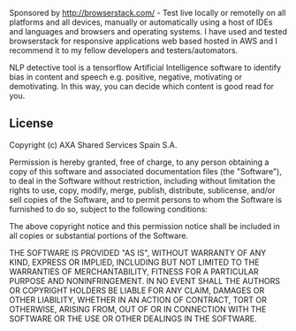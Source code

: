 Sponsored by http://browserstack.com/ - Test live locally or remotelly on all platforms and all devices, manually or automatically using a host of IDEs and languages and browsers and operating systems.  I have used and tested browserstack for responsive applications web based hosted in AWS and I recommend it to my fellow developers and testers/automators.

NLP detective tool is a tensorflow Artificial Intelligence software to identify bias in content and speech e.g. positive, negative, motivating or demotivating.  In this way, you can decide which content is good read for you.

## License

Copyright (c) AXA Shared Services Spain S.A.

Permission is hereby granted, free of charge, to any person obtaining
a copy of this software and associated documentation files (the
"Software"), to deal in the Software without restriction, including
without limitation the rights to use, copy, modify, merge, publish,
distribute, sublicense, and/or sell copies of the Software, and to
permit persons to whom the Software is furnished to do so, subject to
the following conditions:

The above copyright notice and this permission notice shall be
included in all copies or substantial portions of the Software.

THE SOFTWARE IS PROVIDED "AS IS", WITHOUT WARRANTY OF ANY KIND,
EXPRESS OR IMPLIED, INCLUDING BUT NOT LIMITED TO THE WARRANTIES OF
MERCHANTABILITY, FITNESS FOR A PARTICULAR PURPOSE AND
NONINFRINGEMENT. IN NO EVENT SHALL THE AUTHORS OR COPYRIGHT HOLDERS BE
LIABLE FOR ANY CLAIM, DAMAGES OR OTHER LIABILITY, WHETHER IN AN ACTION
OF CONTRACT, TORT OR OTHERWISE, ARISING FROM, OUT OF OR IN CONNECTION
WITH THE SOFTWARE OR THE USE OR OTHER DEALINGS IN THE SOFTWARE.

<a href="https://p14.zdusercontent.com/attachment/1015988/A0YsvjnPbqBiMMWhpwnq91ALD?token=eyJhbGciOiJkaXIiLCJlbmMiOiJBMTI4Q0JDLUhTMjU2In0..W7CLK4jEMnAPt58_QxIJ3A.a4ThDDFsxxjFPolrA7LNXI-5-dtk_142eI2IwJ6l04us_2HHXVVe0FG01jFG9hnr5gK8GFNeZfWMhJaKdepZkHHjI51kF-ESzT7Aw-zhTs8mLaFm5omEOm4c5E9jdcL-8qTJDfuyK2EL76qNqEAMR6e72WONnAVIh9e9nbh5heDzRyY5fGPWhYblylRyZKu0oCINyj5kGmPsEEhOdYbhN2tt_--_myPFmn2fbprqzRVq-0QrBtnV0-mHk9KVnPaJagkmqU3jKpfR3W89hqdXJv8NQ3KKwFhICORFeZh0NHE.WBnjivALZRBAYcXzP4cwBw"/>
